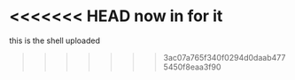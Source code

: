 <<<<<<< HEAD
now in for it
=======
this is the shell uploaded
>>>>>>> 3ac07a765f340f0294d0daab4775450f8eaa3f90
